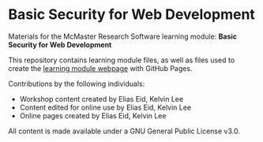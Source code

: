 # Basic Security for Web Development

Materials for the McMaster Research Software learning module: **Basic Security for Web Development**  

This repository contains learning module files, as well as files used to create the [learning module webpage](https://mcmasterrs.github.io/lm_web-security) with GitHub Pages.  

Contributions by the following individuals: 
- Workshop content created by Elias Eid, Kelvin Lee 
- Content edited for online use by Elias Eid, Kelvin Lee
- Online pages created by Elias Eid, Kelvin Lee

All content is made available under a GNU General Public License v3.0.  
